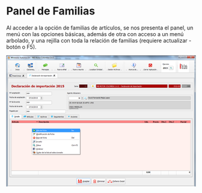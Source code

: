 # Panel de Familias

Al acceder a la opción de familias de artículos, se nos presenta el panel, un menú con las opciones básicas, además de otra con acceso a un menú arbolado, y una rejilla con toda la relación de familias \(requiere actualizar - botón o F5\).

![](../../../../.gitbook/assets/image%20%28165%29.png)

